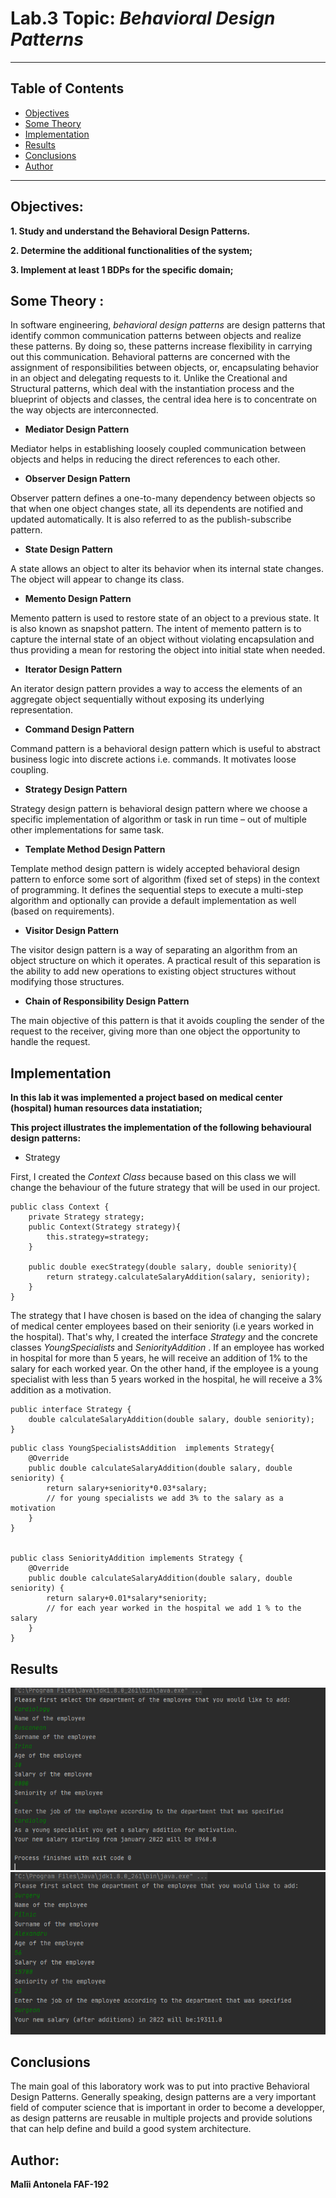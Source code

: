 
# Lab.3 Topic: *Behavioral Design Patterns*

------
## Table of Contents

* [Objectives](#objectives)
* [Some Theory](#theory)
* [Implementation](#implementation)
* [Results](#results)
* [Conclusions](#conclusions)
* [Author](#author)
------
## Objectives:

__1. Study and understand the Behavioral Design Patterns.__

__2. Determine the additional functionalities of the system;__

__3. Implement at least 1 BDPs for the specific domain;__


## Some Theory :

In software engineering, *behavioral design patterns* are design patterns that identify common communication patterns between objects and realize these patterns.
By doing so, these patterns increase flexibility in carrying out this communication.
Behavioral patterns are concerned with the assignment of responsibilities between objects, or, encapsulating behavior in an object and delegating requests to it.
Unlike the Creational and Structural patterns, which deal with the instantiation process and the blueprint of objects and classes, the central idea here is to concentrate on the way objects are interconnected.

* __Mediator Design Pattern__

Mediator helps in establishing loosely coupled communication between objects and helps in reducing the direct references to each other.

* __Observer Design Pattern__

Observer pattern defines a one-to-many dependency between objects so that when one object changes state, all its dependents are notified and updated automatically.
It is also referred to as the publish-subscribe pattern.

* __State Design Pattern__

A state allows an object to alter its behavior when its internal state changes. The object will appear to change its class.

* __Memento Design Pattern__

Memento pattern is used to restore state of an object to a previous state. It is also known as snapshot pattern.
The intent of memento pattern is to capture the internal state of an object without violating encapsulation and thus providing a mean for restoring the object into initial state when needed.

* __Iterator Design Pattern__

An iterator design pattern provides a way to access the elements of an aggregate object sequentially without exposing its underlying representation.

* __Command Design Pattern__

Command pattern is a behavioral design pattern which is useful to abstract business logic into discrete actions i.e. commands. It motivates loose coupling.

* __Strategy Design Pattern__

Strategy design pattern is behavioral design pattern where we choose a specific implementation of algorithm or task in run time – out of multiple other implementations for same task.

* __Template Method Design Pattern__

Template method design pattern is widely accepted behavioral design pattern to enforce some sort of algorithm (fixed set of steps) in the context of programming.
It defines the sequential steps to execute a multi-step algorithm and optionally can provide a default implementation as well (based on requirements).

* __Visitor Design Pattern__

The visitor design pattern is a way of separating an algorithm from an object structure on which it operates.
A practical result of this separation is the ability to add new operations to existing object structures without modifying those structures.

* __Chain of Responsibility Design Pattern__

The main objective of this pattern is that it avoids coupling the sender of the request to the receiver, giving more than one object the opportunity to handle the request.


## Implementation

__In this lab it was implemented a project based on medical center (hospital) human resources data instatiation;__

__This project illustrates the implementation of the following behavioural design patterns:__
   * Strategy


First, I created the *Context Class* because based on this class we will change the behaviour of the future strategy that will be used in our project.
~~~
public class Context {
    private Strategy strategy;
    public Context(Strategy strategy){
        this.strategy=strategy;
    }

    public double execStrategy(double salary, double seniority){
        return strategy.calculateSalaryAddition(salary, seniority);
    }
}

~~~

The strategy that I have chosen is based on the idea of changing the salary of medical center employees based on their seniority (i.e years worked in the hospital).
That's why, I created the interface *Strategy* and the concrete classes *YoungSpecialists* and *SeniorityAddition* .
If an employee has worked in hospital for more than 5 years, he will receive an addition of 1% to the salary for each worked year.
On the other hand, if the employee is a young specialist with less than 5 years worked in the hospital, he will receive a 3% addition as a motivation.

~~~
public interface Strategy {
    double calculateSalaryAddition(double salary, double seniority);
}
~~~

~~~
public class YoungSpecialistsAddition  implements Strategy{
    @Override
    public double calculateSalaryAddition(double salary, double seniority) {
        return salary+seniority*0.03*salary;
        // for young specialists we add 3% to the salary as a motivation
    }
}


public class SeniorityAddition implements Strategy {
    @Override
    public double calculateSalaryAddition(double salary, double seniority) {
        return salary+0.01*salary*seniority;
        // for each year worked in the hospital we add 1 % to the salary
    }
}
~~~

## Results

![](./sc1.png)
![](./sc2.png)


## Conclusions

The main goal of this laboratory work was to put into practive Behavioral Design Patterns.
Generally speaking, design patterns are a very important field of computer science that is important in order to become a developper,
as design patterns are reusable in multiple projects and provide solutions that can help
define and build a good system architecture.

## Author: 

__Malîi Antonela FAF-192__